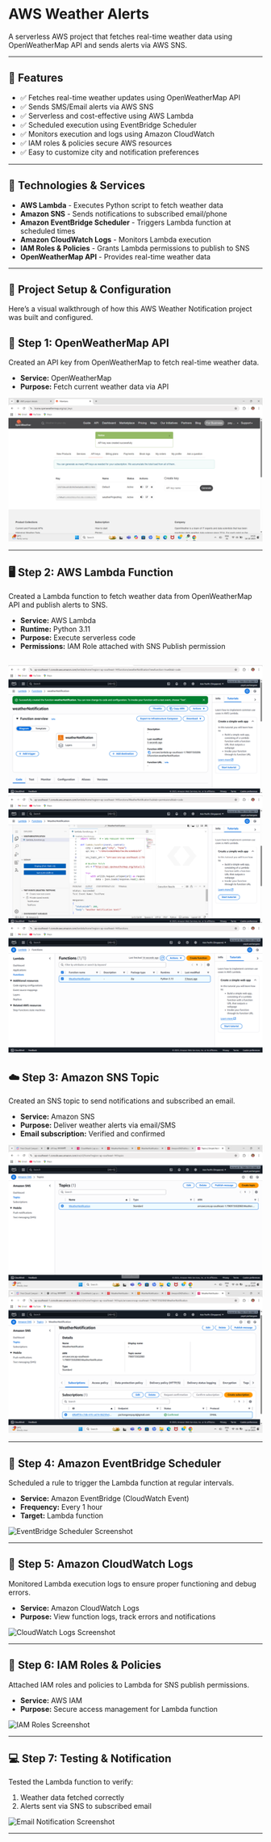 # AWS Weather Alerts

A serverless AWS project that fetches real-time weather data using OpenWeatherMap API and sends alerts via AWS SNS.

---

## 🚀 Features
- ✅ Fetches real-time weather updates using OpenWeatherMap API
- ✅ Sends SMS/Email alerts via AWS SNS
- ✅ Serverless and cost-effective using AWS Lambda
- ✅ Scheduled execution using EventBridge Scheduler
- ✅ Monitors execution and logs using Amazon CloudWatch
- ✅ IAM roles & policies secure AWS resources
- ✅ Easy to customize city and notification preferences

---

## 🔧 Technologies & Services
- **AWS Lambda** - Executes Python script to fetch weather data  
- **Amazon SNS** - Sends notifications to subscribed email/phone  
- **Amazon EventBridge Scheduler** - Triggers Lambda function at scheduled times  
- **Amazon CloudWatch Logs** - Monitors Lambda execution  
- **IAM Roles & Policies** - Grants Lambda permissions to publish to SNS  
- **OpenWeatherMap API** - Provides real-time weather data  

---

## 🚀 Project Setup & Configuration

Here’s a visual walkthrough of how this AWS Weather Notification project was built and configured.


## 🧩 Step 1: OpenWeatherMap API
Created an API key from OpenWeatherMap to fetch real-time weather data.  

- **Service:** OpenWeatherMap  
- **Purpose:** Fetch current weather data via API  

![OpenWeatherMap API Screenshot](image/7d217b1f-d2f5-4267-82d2-5e9b7846814b.png)

---

## 🖥️ Step 2: AWS Lambda Function
Created a Lambda function to fetch weather data from OpenWeatherMap API and publish alerts to SNS.  

- **Service:** AWS Lambda  
- **Runtime:** Python 3.11  
- **Purpose:** Execute serverless code  
- **Permissions:** IAM Role attached with SNS Publish permission  

![Lambda Function Screenshot](image/Screenshot%20(149).png)
![Lambda Function Screenshot](image/Screenshot%20(157).png)
![Lambda Function Screenshot](image/Screenshot%20(165).png)
---

## ☁️ Step 3: Amazon SNS Topic
Created an SNS topic to send notifications and subscribed an email.  

- **Service:** Amazon SNS  
- **Purpose:** Deliver weather alerts via email/SMS  
- **Email subscription:** Verified and confirmed  

![SNS Topic Screenshot](image/Screenshot%20(170).png)
![SNS Topic Screenshot](image/Screenshot%20(171).png)

---

## 📅 Step 4: Amazon EventBridge Scheduler
Scheduled a rule to trigger the Lambda function at regular intervals.  

- **Service:** Amazon EventBridge (CloudWatch Event)  
- **Frequency:** Every 1 hour  
- **Target:** Lambda function  

![EventBridge Scheduler Screenshot](images/eventbridge_scheduler.png)

---

## 📖 Step 5: Amazon CloudWatch Logs
Monitored Lambda execution logs to ensure proper functioning and debug errors.  

- **Service:** Amazon CloudWatch Logs  
- **Purpose:** View function logs, track errors and notifications  

![CloudWatch Logs Screenshot](images/cloudwatch_logs.png)

---

## 🔐 Step 6: IAM Roles & Policies
Attached IAM roles and policies to Lambda for SNS publish permissions.  

- **Service:** AWS IAM  
- **Purpose:** Secure access management for Lambda function  

![IAM Roles Screenshot](images/iam_roles.png)

---

## 💻 Step 7: Testing & Notification
Tested the Lambda function to verify:  

1. Weather data fetched correctly  
2. Alerts sent via SNS to subscribed email  

![Email Notification Screenshot](images/email_notification.png)

---